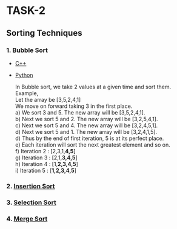 # TASK-2
## Sorting Techniques
   
### 1. Bubble Sort
* [C++](https://github.com/TECHNOCRATSROBOTICS/ROBOCON_2018/blob/master/Computer%20Science/Hardik%20Ahuja/Task%202/bubblesort.cpp)
* [Python](https://github.com/TECHNOCRATSROBOTICS/ROBOCON_2018/blob/master/Computer%20Science/Hardik%20Ahuja/Task%202/bubblesort.py)  
  
  In Bubble sort, we take 2 values at a given time and sort them.  
   Example,  
   Let the array be [3,5,2,4,1]  
   We move on forward taking 3 in the first place.  
   a) We sort 3 and 5. The new array will be [3,5,2,4,1].  
   b) Next we sort 5 and 2. The new array will be [3,2,5,4,1].  
   c) Next we sort 5 and 4. The new array will be [3,2,4,5,1].  
   d) Next we sort 5 and 1. The new array will be [3,2,4,1,5].  
   d) Thus by the end of first iteration, 5 is at its perfect place.  
   e) Each iteration will sort the next greatest element and so on.  
   f) Iteration 2 : [2,3,1,**4,5**]  
   g) Iteration 3 : [2,1,**3,4,5**]  
   h) Iteration 4 : [1,**2,3,4,5**]  
   i) Iteration 5 : [**1,2,3,4,5**]  
### 2. [Insertion Sort](https://github.com/TECHNOCRATSROBOTICS/ROBOCON_2018/blob/master/Computer%20Science/Hardik%20Ahuja/Task%202/insertion_sort.py)
   
### 3. [Selection Sort](https://github.com/TECHNOCRATSROBOTICS/ROBOCON_2018/blob/master/Computer%20Science/Hardik%20Ahuja/Task%202/selectionsort.py)
   
### 4. [Merge Sort](https://github.com/TECHNOCRATSROBOTICS/ROBOCON_2018/blob/master/Computer%20Science/Hardik%20Ahuja/Task%202/mergesort.py)
  
